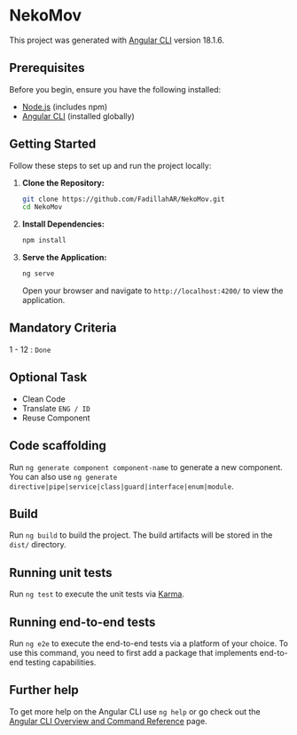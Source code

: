 # NekoMov

This project was generated with [Angular CLI](https://github.com/angular/angular-cli) version 18.1.6.

## Prerequisites

Before you begin, ensure you have the following installed:

- [Node.js](https://nodejs.org/) (includes npm)
- [Angular CLI](https://angular.io/cli) (installed globally)

## Getting Started

Follow these steps to set up and run the project locally:

1. **Clone the Repository:**

    ```bash
    git clone https://github.com/FadillahAR/NekoMov.git
    cd NekoMov
    ```

2. **Install Dependencies:**

    ```bash
    npm install
    ```

3. **Serve the Application:**

    ```bash
    ng serve
    ```

    Open your browser and navigate to `http://localhost:4200/` to view the application.

## Mandatory Criteria

1 - 12 : `Done`

## Optional Task

- Clean Code
- Translate `ENG / ID`
- Reuse Component

## Code scaffolding

Run `ng generate component component-name` to generate a new component. You can also use `ng generate directive|pipe|service|class|guard|interface|enum|module`.

## Build

Run `ng build` to build the project. The build artifacts will be stored in the `dist/` directory.

## Running unit tests

Run `ng test` to execute the unit tests via [Karma](https://karma-runner.github.io).

## Running end-to-end tests

Run `ng e2e` to execute the end-to-end tests via a platform of your choice. To use this command, you need to first add a package that implements end-to-end testing capabilities.

## Further help

To get more help on the Angular CLI use `ng help` or go check out the [Angular CLI Overview and Command Reference](https://angular.io/cli) page.
